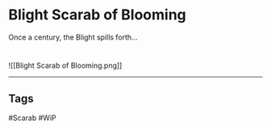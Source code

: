 # Blight Scarab of Blooming
Once a century, the Blight spills forth...

#
![[Blight Scarab of Blooming.png]]

---
## Tags
#Scarab
#WiP 